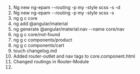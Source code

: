 1) Ng new ng-epam --routing -p my -style scss -s -d
2) Ng new ng-epam --routing -p my -style scss -s
3) ng g c core
4) ng add @angular/material
5) ng generate @angular/material:nav --name core/nav
6) ng g c core/not-found
7) ng g c components/product
8) ng g c components/cart
9) touch changelog.md
10) Added router-outlet and nav tags to core.component.html
11) Changed routings in Router-Module
12) 
